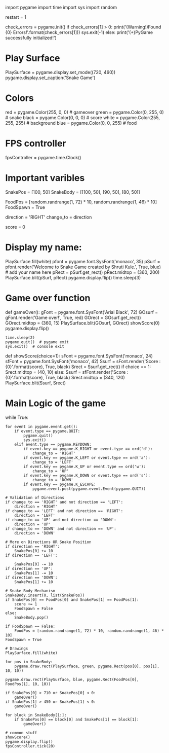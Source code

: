 import pygame
import time
import sys
import random

restart = 1

check_errors = pygame.init()
if check_errors[1] > 0:
    print('(Warning!)Found {0} Errors!'.format(check_errors[1]))
    sys.exit(-1)
else:
    print('(+)PyGame successfully initialized!')

# Play Surface
PlaySurface = pygame.display.set_mode((720, 460))
pygame.display.set_caption('Snake Game')

# Colors
red = pygame.Color(255, 0, 0)  # gameover
green = pygame.Color(0, 255, 0)  # snake
black = pygame.Color(0, 0, 0)  # score
white = pygame.Color(255, 255, 255)  # background
blue = pygame.Color(0, 0, 255)  # food

# FPS controller
fpsController = pygame.time.Clock()

# Important varibles
SnakePos = [100, 50]
SnakeBody = [[100, 50], [90, 50], [80, 50]]

FoodPos = [random.randrange(1, 72) * 10, random.randrange(1, 46) * 10]
FoodSpawn = True

direction = 'RIGHT'
change_to = direction

score = 0

# Display my name:
PlaySurface.fill(white)
pfont = pygame.font.SysFont('monaco', 35)
pSurf = pfont.render('Welcome to Snake Game created by Shruti Kule.', True, blue) # add your name here
pRect = pSurf.get_rect()
pRect.midtop = (360, 200)
PlaySurface.blit(pSurf, pRect)
pygame.display.flip()
time.sleep(3)

# Game over function
def gameOver():
    gFont = pygame.font.SysFont('Arial Black', 72)
    GOsurf = gFont.render('Game over!', True, red)
    GOrect = GOsurf.get_rect()
    GOrect.midtop = (360, 15)
    PlaySurface.blit(GOsurf, GOrect)
    showScore(0)
    pygame.display.flip()

    time.sleep(2)
    pygame.quit()  # pygame exit
    sys.exit()  # console exit

def showScore(choice=1):
    sFont = pygame.font.SysFont('monaco', 24)
    sfFont = pygame.font.SysFont('monaco', 42)
    Ssurf = sFont.render('Score : {0}'.format(score), True, black)
    Srect = Ssurf.get_rect()
    if choice == 1:
        Srect.midtop = (40, 10)
    else:
        Ssurf = sfFont.render('Score : {0}'.format(score), True, black)
        Srect.midtop = (340, 120)
    PlaySurface.blit(Ssurf, Srect)

# Main Logic of the game

while True:

    for event in pygame.event.get():
        if event.type == pygame.QUIT:
            pygame.quit()
            sys.exit()
        elif event.type == pygame.KEYDOWN:
            if event.key == pygame.K_RIGHT or event.type == ord('d'):
                change_to = 'RIGHT'
            if event.key == pygame.K_LEFT or event.type == ord('a'):
                change_to = 'LEFT'
            if event.key == pygame.K_UP or event.type == ord('w'):
                change_to = 'UP'
            if event.key == pygame.K_DOWN or event.type == ord('s'):
                change_to = 'DOWN'
            if event.key == pygame.K_ESCAPE:
                pygame.event.post(pygame.event.Event(pygame.QUIT))

    # Validation of Directions
    if change_to == 'RIGHT' and not direction == 'LEFT':
        direction = 'RIGHT'
    if change_to == 'LEFT' and not direction == 'RIGHT':
        direction = 'LEFT'
    if change_to == 'UP' and not direction == 'DOWN':
        direction = 'UP'
    if change_to == 'DOWN' and not direction == 'UP':
        direction = 'DOWN'

    # More on Directions OR Snake Position
    if direction == 'RIGHT':
        SnakePos[0] += 10
    if direction == 'LEFT':

        SnakePos[0] -= 10
    if direction == 'UP':
        SnakePos[1] -= 10
    if direction == 'DOWN':
        SnakePos[1] += 10

    # Snake Body Mechanism
    SnakeBody.insert(0, list(SnakePos))
    if SnakePos[0] == FoodPos[0] and SnakePos[1] == FoodPos[1]:
        score += 1
        FoodSpawn = False
    else:
        SnakeBody.pop()

    if FoodSpawn == False:
        FoodPos = [random.randrange(1, 72) * 10, random.randrange(1, 46) * 10]
    FoodSpawn = True

    # Drawings
    PlaySurface.fill(white)

    for pos in SnakeBody:
        pygame.draw.rect(PlaySurface, green, pygame.Rect(pos[0], pos[1], 10, 10))

    pygame.draw.rect(PlaySurface, blue, pygame.Rect(FoodPos[0], FoodPos[1], 10, 10))

    if SnakePos[0] > 710 or SnakePos[0] < 0:
        gameOver()
    if SnakePos[1] > 450 or SnakePos[1] < 0:
        gameOver()

    for block in SnakeBody[1:]:
        if SnakePos[0] == block[0] and SnakePos[1] == block[1]:
            gameOver()

    # common stuff
    showScore()
    pygame.display.flip()
    fpsController.tick(20)
